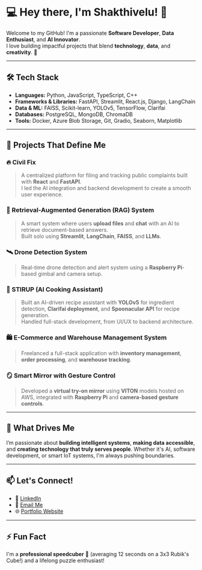 # 💻 Hey there, I'm Shakthivelu! 👋

Welcome to my GitHub! I'm a passionate **Software Developer**, **Data Enthusiast**, and **AI Innovator**.  
I love building impactful projects that blend **technology**, **data**, and **creativity**. 🚀

---

## 🛠️ Tech Stack
- **Languages:** Python, JavaScript, TypeScript, C++
- **Frameworks & Libraries:** FastAPI, Streamlit, React.js, Django, LangChain
- **Data & ML:** FAISS, Scikit-learn, YOLOv5, TensorFlow, Clarifai
- **Databases:** PostgreSQL, MongoDB, ChromaDB
- **Tools:** Docker, Azure Blob Storage, Git, Gradio, Seaborn, Matplotlib

---

## 🧠 Projects That Define Me

### 🔥 Civil Fix
> A centralized platform for filing and tracking public complaints built with **React** and **FastAPI**.  
> I led the AI integration and backend development to create a smooth user experience.

### 🤖 Retrieval-Augmented Generation (RAG) System
> A smart system where users **upload files** and **chat** with an AI to retrieve document-based answers.  
> Built solo using **Streamlit**, **LangChain**, **FAISS**, and **LLMs**.

### 🛰️ Drone Detection System
> Real-time drone detection and alert system using a **Raspberry Pi**-based gimbal and camera setup.

### 🧪 STIRUP (AI Cooking Assistant)
> Built an AI-driven recipe assistant with **YOLOv5** for ingredient detection, **Clarifai deployment**, and **Spoonacular API** for recipe generation.  
> Handled full-stack development, from UI/UX to backend architecture.

### 🛍️ E-Commerce and Warehouse Management System
> Freelanced a full-stack application with **inventory management**, **order processing**, and **warehouse tracking**.

### 🪞 Smart Mirror with Gesture Control
> Developed a **virtual try-on mirror** using **VITON** models hosted on AWS, integrated with **Raspberry Pi** and **camera-based gesture controls**.

---

## 🌟 What Drives Me
I’m passionate about **building intelligent systems**, **making data accessible**, and **creating technology that truly serves people**. Whether it's AI, software development, or smart IoT systems, I'm always pushing boundaries.

---

## 📫 Let's Connect!
- 💼 [LinkedIn](https://www.linkedin.com/in/shakthivelu-aj/)
- 📧 [Email Me](mailto:ajshakthivelu@gmail.com)
- 🌐 [Portfolio Website](https://shakthiaj-portfolio.netlify.app/)

---

## ⚡ Fun Fact
I'm a **professional speedcuber** 🧩 (averaging 12 seconds on a 3x3 Rubik's Cube!) and a lifelong puzzle enthusiast!


